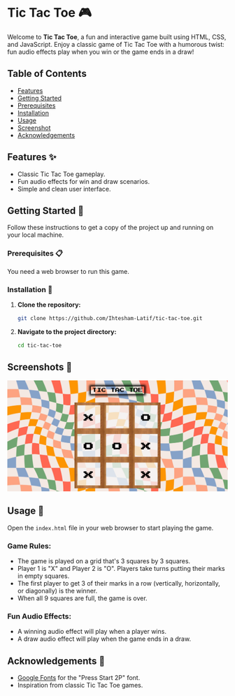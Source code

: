 
# Tic Tac Toe 🎮

Welcome to **Tic Tac Toe**, a fun and interactive game built using HTML, CSS, and JavaScript. Enjoy a classic game of Tic Tac Toe with a humorous twist: fun audio effects play when you win or the game ends in a draw!

## Table of Contents
- [Features](#features)
- [Getting Started](#getting-started)
- [Prerequisites](#prerequisites)
- [Installation](#installation)
- [Usage](#usage)
- [Screenshot](#screenshot)
- [Acknowledgements](#acknowledgements)

## Features ✨
- Classic Tic Tac Toe gameplay.
- Fun audio effects for win and draw scenarios.
- Simple and clean user interface.

## Getting Started 🚀

Follow these instructions to get a copy of the project up and running on your local machine.

### Prerequisites 📋
You need a web browser to run this game.

### Installation 💾

1. **Clone the repository:**
    ```sh
    git clone https://github.com/Ihtesham-Latif/tic-tac-toe.git
    ```
2. **Navigate to the project directory:**
    ```sh
    cd tic-tac-toe
    ```

## Screenshots 📸

![Tic Tac Toe](assets/screenshot.png)

## Usage 🎲

Open the `index.html` file in your web browser to start playing the game.

### Game Rules:
- The game is played on a grid that's 3 squares by 3 squares.
- Player 1 is "X" and Player 2 is "O". Players take turns putting their marks in empty squares.
- The first player to get 3 of their marks in a row (vertically, horizontally, or diagonally) is the winner.
- When all 9 squares are full, the game is over.

### Fun Audio Effects:
- A winning audio effect will play when a player wins.
- A draw audio effect will play when the game ends in a draw.

## Acknowledgements 🌟

- [Google Fonts](https://fonts.google.com/) for the "Press Start 2P" font.
- Inspiration from classic Tic Tac Toe games.

